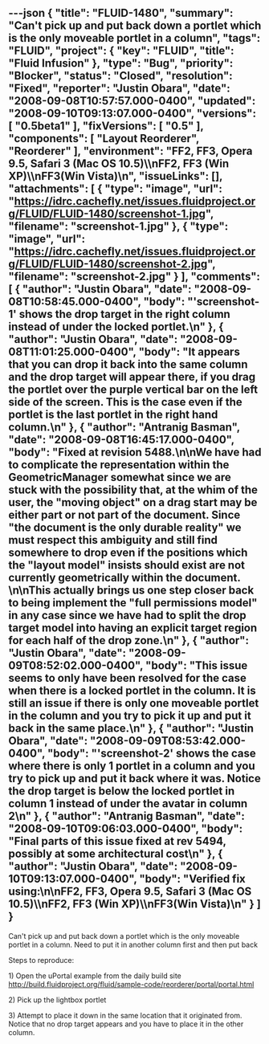 ---json
{
  "title": "FLUID-1480",
  "summary": "Can't pick up and put back down a portlet which is the only moveable portlet in a column",
  "tags": "FLUID",
  "project": {
    "key": "FLUID",
    "title": "Fluid Infusion"
  },
  "type": "Bug",
  "priority": "Blocker",
  "status": "Closed",
  "resolution": "Fixed",
  "reporter": "Justin Obara",
  "date": "2008-09-08T10:57:57.000-0400",
  "updated": "2008-09-10T09:13:07.000-0400",
  "versions": [
    "0.5beta1"
  ],
  "fixVersions": [
    "0.5"
  ],
  "components": [
    "Layout Reorderer",
    "Reorderer"
  ],
  "environment": "FF2, FF3, Opera 9.5, Safari 3 (Mac OS 10.5)\\\nFF2, FF3 (Win XP)\\\nFF3(Win Vista)\n",
  "issueLinks": [],
  "attachments": [
    {
      "type": "image",
      "url": "https://idrc.cachefly.net/issues.fluidproject.org/FLUID/FLUID-1480/screenshot-1.jpg",
      "filename": "screenshot-1.jpg"
    },
    {
      "type": "image",
      "url": "https://idrc.cachefly.net/issues.fluidproject.org/FLUID/FLUID-1480/screenshot-2.jpg",
      "filename": "screenshot-2.jpg"
    }
  ],
  "comments": [
    {
      "author": "Justin Obara",
      "date": "2008-09-08T10:58:45.000-0400",
      "body": "'screenshot-1' shows the drop target in the right column instead of under the locked portlet.\n"
    },
    {
      "author": "Justin Obara",
      "date": "2008-09-08T11:01:25.000-0400",
      "body": "It appears that you can drop it back into the same column and the drop target will appear there, if you drag the portlet over the purple vertical bar on the left side of the screen. This is the case even if the portlet is the last portlet in the right hand column.\n"
    },
    {
      "author": "Antranig Basman",
      "date": "2008-09-08T16:45:17.000-0400",
      "body": "Fixed at revision 5488.\n\nWe have had to complicate the representation within the GeometricManager somewhat since we are stuck with the possibility that, at the whim of the user, the \"moving object\" on a drag start may be either part or not part of the document. Since \"the document is the only durable reality\" we must respect this ambiguity and still find somewhere to drop even if the positions which the \"layout model\" insists should exist are not currently geometrically within the document.&#x20;\n\nThis actually brings us one step closer back to being implement the \"full permissions model\" in any case since we have had to split the drop target model into having an explicit target region for each half of the drop zone.\n"
    },
    {
      "author": "Justin Obara",
      "date": "2008-09-09T08:52:02.000-0400",
      "body": "This issue  seems to only have been resolved for the case when there is a locked portlet in the column. It is still an issue if there is only one moveable portlet in the column and you try to pick it up and put it back in the same place.\n"
    },
    {
      "author": "Justin Obara",
      "date": "2008-09-09T08:53:42.000-0400",
      "body": "'screenshot-2' shows the case where there is only 1 portlet in a column and you try to pick up and put it back where it was. Notice the drop target is below the locked portlet in column 1 instead of under the avatar in column 2\n"
    },
    {
      "author": "Antranig Basman",
      "date": "2008-09-10T09:06:03.000-0400",
      "body": "Final parts of this issue fixed at rev 5494, possibly at some architectural cost\n"
    },
    {
      "author": "Justin Obara",
      "date": "2008-09-10T09:13:07.000-0400",
      "body": "Verified fix using:\n\nFF2, FF3, Opera 9.5, Safari 3 (Mac OS 10.5)\\\nFF2, FF3 (Win XP)\\\nFF3(Win Vista)\n"
    }
  ]
}
---
Can't pick up and put back down a portlet which is the only moveable portlet in a column. Need to put it in another column first and then put back

Steps to reproduce:

1\) Open the uPortal example from the daily build site\
<http://build.fluidproject.org/fluid/sample-code/reorderer/portal/portal.html>

2\) Pick up the lightbox portlet

3\) Attempt to place it down in the same location that it originated from. Notice that no drop target appears and you have to place it in the other column.

        